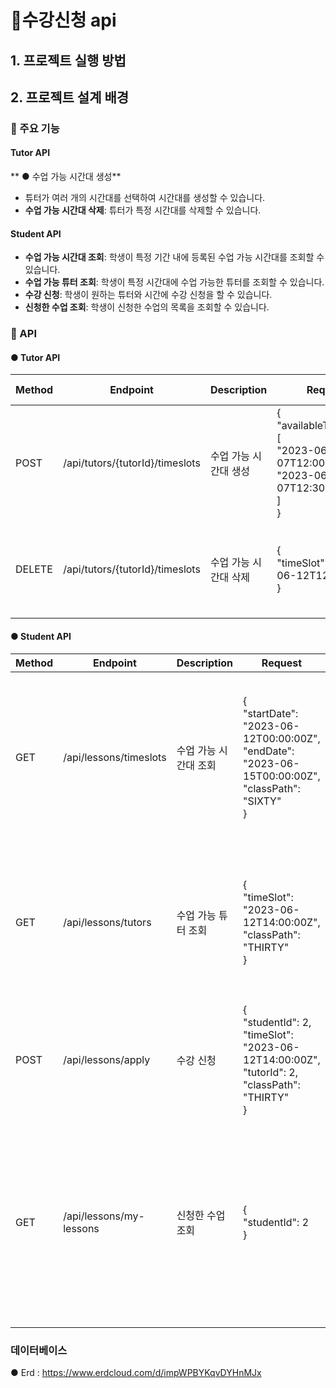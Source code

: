 # 🛒수강신청 api

## 1. 프로젝트 실행 방법

## 2. 프로젝트 설계 배경

### 📌 주요 기능

#### Tutor API
** ● 수업 가능 시간대 생성**
- 튜터가 여러 개의 시간대를 선택하여 시간대를 생성할 수 있습니다.
- **수업 가능 시간대 삭제**: 튜터가 특정 시간대를 삭제할 수 있습니다.

#### Student API
- **수업 가능 시간대 조회**: 학생이 특정 기간 내에 등록된 수업 가능 시간대를 조회할 수 있습니다.
- **수업 가능 튜터 조회**: 학생이 특정 시간대에 수업 가능한 튜터를 조회할 수 있습니다.
- **수강 신청**: 학생이 원하는 튜터와 시간에 수강 신청을 할 수 있습니다.
- **신청한 수업 조회**: 학생이 신청한 수업의 목록을 조회할 수 있습니다.


### 📌 API

#### ● Tutor API

| Method | Endpoint                           | Description                     | Request                                                                     | Response Example                                      |
|--------|------------------------------------|---------------------------------|-----------------------------------------------------------------------------|------------------------------------------------------|
| POST   | /api/tutors/{tutorId}/timeslots   | 수업 가능 시간대 생성         | {<br>  "availableTimeSlots": [<br>    "2023-06-07T12:00:00Z",<br>    "2023-06-07T12:30:00Z"<br>  ]<br>} | {<br>  "statusCode": 200,<br>  "message": "시간대 생성 성공"<br>} |
| DELETE | /api/tutors/{tutorId}/timeslots   | 수업 가능 시간대 삭제         | {<br>  "timeSlot": "2023-06-12T12:00:00Z"<br>}                          | {<br>  "statusCode": 200,<br>  "message": "시간대 삭제 성공"<br>} |

#### ● Student API

| Method | Endpoint                     | Description                  | Request                                                                     | Response Example                                      |
|--------|------------------------------|------------------------------|-----------------------------------------------------------------------------|------------------------------------------------------|
| GET    | /api/lessons/timeslots       | 수업 가능 시간대 조회      | {<br>  "startDate": "2023-06-12T00:00:00Z",<br>  "endDate": "2023-06-15T00:00:00Z",<br>  "classPath": "SIXTY"<br>} | {<br>  "statusCode": 200,<br>  "message": "수업 가능 시간대 조회 성공",<br>  "data": [<br>    {"availableTimeSlot": "2023-06-12T14:00:00Z"},<br>    {"availableTimeSlot": "2023-06-14T20:00:00Z"}<br>  ]<br>} |
| GET    | /api/lessons/tutors          | 수업 가능 튜터 조회        | {<br>  "timeSlot": "2023-06-12T14:00:00Z",<br>  "classPath": "THIRTY"<br>}                          | {<br>  "statusCode": 200,<br>  "message": "수업 가능한 튜터 조회 성공",<br>  "data": [<br>    {<br>      "tutorId": 2,<br>      "tutorName": "Jane Smith"<br>    }<br>  ]<br>} |
| POST   | /api/lessons/apply            | 수강 신청                   | {<br>  "studentId": 2,<br>  "timeSlot": "2023-06-12T14:00:00Z",<br>  "tutorId": 2,<br>  "classPath": "THIRTY"<br>} | {<br>  "statusCode": 200,<br>  "message": "수강 신청 성공"<br>} |
| GET    | /api/lessons/my-lessons       | 신청한 수업 조회            | {<br>  "studentId": 2<br>}                                               | {<br>  "statusCode": 200,<br>  "message": "신청한 수업 조회 성공",<br>  "data": [<br>    {<br>      "lessonId": 1,<br>      "tutorName": "Jane Smith",<br>      "timeSlot": "2023-06-12T14:00:00Z",<br>      "classPath": "THIRTY"<br>    }<br>  ]<br>} |



### 데이터베이스
● Erd : https://www.erdcloud.com/d/impWPBYKqvDYHnMJx
